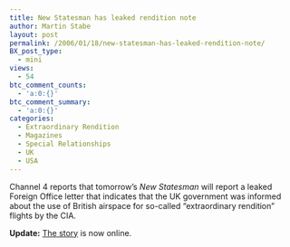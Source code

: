 ```yaml
---
title: New Statesman has leaked rendition note
author: Martin Stabe
layout: post
permalink: /2006/01/18/new-statesman-has-leaked-rendition-note/
BX_post_type:
  - mini
views:
  - 54
btc_comment_counts:
  - 'a:0:{}'
btc_comment_summary:
  - 'a:0:{}'
categories:
  - Extraordinary Rendition
  - Magazines
  - Special Relationships
  - UK
  - USA
---
```

Channel 4 reports that tomorrow&rsquo;s *New Statesman* will report a leaked Foreign Office letter that indicates that the UK government was informed about the use of British airspace for so-called &ldquo;extraordinary rendition&rdquo; flights by the CIA.

**Update:** [The story][1] is now online.

 [1]: http://www.newstatesman.com/200601230005